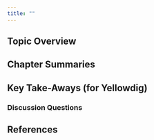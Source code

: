 ```yaml
---
title: ""
---
```




## Topic Overview


## Chapter Summaries


## Key Take-Aways (for Yellowdig)

### Discussion Questions



## References

